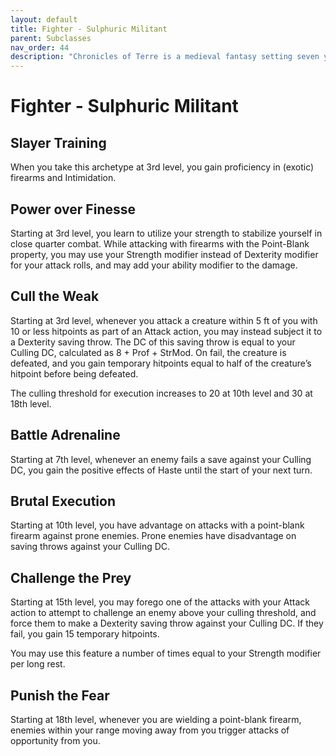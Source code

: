 ```yaml
---
layout: default
title: Fighter - Sulphuric Militant
parent: Subclasses
nav_order: 44
description: "Chronicles of Terre is a medieval fantasy setting seven years in the writing, currently for dungeons & dragons 5th edition."
---
```


# Fighter - Sulphuric Militant

## Slayer Training

When you take this archetype at 3rd level, you gain proficiency in (exotic) firearms and Intimidation.

## Power over Finesse

Starting at 3rd level, you learn to utilize your strength to stabilize yourself in close quarter combat. While attacking with firearms with the Point-Blank property, you may use your Strength modifier instead of Dexterity modifier for your attack rolls, and may add your ability modifier to the damage.

## Cull the Weak

Starting at 3rd level, whenever you attack a creature within 5 ft of you with 10 or less hitpoints as part of an Attack action, you may instead subject it to a Dexterity saving throw. The DC of this saving throw is equal to your Culling DC, calculated as 8 + Prof + StrMod. On fail, the creature is defeated, and you gain temporary hitpoints equal to half of the creature’s hitpoint before being defeated.

The culling threshold for execution increases to 20 at 10th level and 30 at 18th level.

## Battle Adrenaline

Starting at 7th level, whenever an enemy fails a save against your Culling DC, you gain the positive effects of Haste until the start of your next turn.

## Brutal Execution

Starting at 10th level, you have advantage on attacks with a point-blank firearm against prone enemies. Prone enemies have disadvantage on saving throws against your Culling DC.

## Challenge the Prey

Starting at 15th level, you may forego one of the attacks with your Attack action to attempt to challenge an enemy above your culling threshold, and force them to make a Dexterity saving throw against your Culling DC. If they fail, you gain 15 temporary hitpoints.

You may use this feature a number of times equal to your Strength modifier per long rest.

## Punish the Fear

Starting at 18th level, whenever you are wielding a point-blank firearm, enemies within your range moving away from you trigger attacks of opportunity from you.
